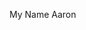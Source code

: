 My Name Aaron
<!---
AaronKanaron/AaronKanaron is a ✨ special ✨ repository because its `README.md` (this file) appears on your GitHub profile.
You can click the Preview link to take a look at your changes.
--->
